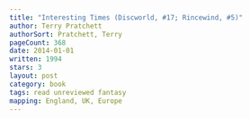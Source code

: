 ```yaml
---
title: "Interesting Times (Discworld, #17; Rincewind, #5)"
author: Terry Pratchett
authorSort: Pratchett, Terry
pageCount: 368
date: 2014-01-01
written: 1994
stars: 3
layout: post
category: book
tags: read unreviewed fantasy
mapping: England, UK, Europe
---
```


